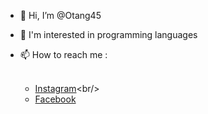- 👋 Hi, I’m @Otang45
- 👀 I'm interested in programming languages
- 📫 How to reach me :<br/><br/>

  - [Instagram](https://www.instagram.com/dikiotang_)<br/>
  - [Facebook](https://www.facebook.com/profile.php?id=100010428010043)<br/>
